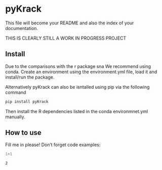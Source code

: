 # pyKrack

<!-- WARNING: THIS FILE WAS AUTOGENERATED! DO NOT EDIT! -->

This file will become your README and also the index of your
documentation.

THIS IS CLEARLY STILL A WORK IN PROGRESS PROJECT

## Install

Due to the comparisons with the r package sna We recommend using conda.
Create an environment using the environment.yml file, load it and
install/run the package.

Alternatively pyKrack can also be isntalled using pip via the following
command

``` sh
pip install pyKrack
```

Then install the R dependencies listed in the conda environmnet.yml
manually.

## How to use

Fill me in please! Don’t forget code examples:

``` python
1+1
```

    2
